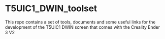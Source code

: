 # T5UIC1_DWIN_toolset
This repo contains a set of tools, documents and some useful links for the development of the T5UIC1 DWIN screen that comes with the Creality Ender 3 V2   
